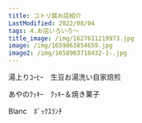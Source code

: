 ```yaml
---
title: コトリ展お店紹介
LastModified: 2022/08/04
tags: 4.お店いろいろ～
title_image: /img/1627611219973.jpg
image: /img/1659063854659.jpg
image2: /img/1658903718432-1-.jpg
---
```

湯上りｺｰﾋｰ　生豆お湯洗い自家焙煎

あやのｸｯｷｰ　ｸｯｷｰ＆焼き菓子

Blanc　ﾎﾞｯｸｽﾗﾝﾁ